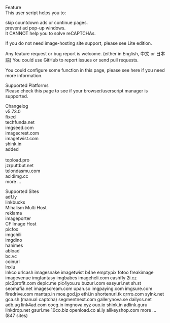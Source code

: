 Feature<br>
This user script helps you to:<br>

skip countdown ads or continue pages.<br>
prevent ad pop-up windows.<br>
It CANNOT help you to solve reCAPTCHAs.<br>

If you do not need image-hosting site support, please see Lite edition.<br>

Any feature request or bug report is welcome. (either in English, 中文 or 日本語) You could use GitHub to report issues or send pull requests.<br>

You could configure some function in this page, please see here if you need more information.<br>

Supported Platforms<br>
Please check this page to see if your browser/userscript manager is supported.<br>

Changelog<br>
v5.73.0<br>
fixed<br>
techfunda.net<br>
imgseed.com<br>
imagecrest.com<br>
imagetwist.com<br>
shink.in<br>
added<br><br>
topload.pro<br>
jzrputtbut.net<br>
telondasmu.com<br>
acidimg.cc<br>
more ...<br>

Supported Sites<br>
adf.ly<br>
linkbucks<br>
Mihalism Multi Host<br>
reklama<br>
imageporter<br>
CF Image Host<br>
picfox<br>
imgchili<br>
imgdino<br>
hanimes<br>
abload<br>
bc.vc<br>
coinurl<br>
lnxlu<br>
lnkco
urlcash
imagesnake
imagetwist
b4he
emptypix
fotoo
freakimage
imagevenue
imgfantasy
imgbabes
imageheli.com
cashfly
2i.cz
pic2profit.com
depic.me
pic4you.ru
buzurl.com
easyurl.net
sh.st
seomafia.net
imagescream.com
upan.so
imgpaying.com
imgsure.com
firedrive.com
mantap.in
moe.god.jp
ethi.in
shortenurl.tk
qrrro.com
sylnk.net
gca.sh (manual captcha)
segmentnext.com
gallerynova.se
dailyss.net
adb.ug
link4ad.com
coeg.in
imgnova.xyz
ouo.io
shink.in
adlink.guru
linkdrop.net
gsurl.me
10co.biz
openload.co
al.ly
allkeyshop.com
more ... (847 sites)
